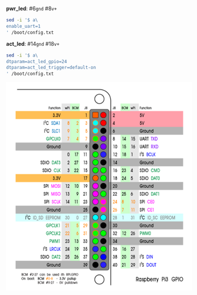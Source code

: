 **pwr_led**: #6`gnd` #8`v+`
```sh
sed -i '$ a\
enable_uart=1
' /boot/config.txt
```

**act_led**: #14`gnd` #18`v+`
```sh
sed -i '$ a\
dtparam=act_led_gpio=24
dtparam=act_led_trigger=default-on
' /boot/config.txt
```
![gpio](https://github.com/rern/_assets/raw/master/RuneUI_GPIO/RPi3_GPIOs.png)
